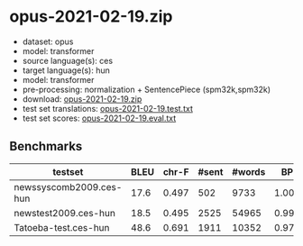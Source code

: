 # opus-2021-02-19.zip

* dataset: opus
* model: transformer
* source language(s): ces
* target language(s): hun
* model: transformer
* pre-processing: normalization + SentencePiece (spm32k,spm32k)
* download: [opus-2021-02-19.zip](https://object.pouta.csc.fi/Tatoeba-MT-models/ces-hun/opus-2021-02-19.zip)
* test set translations: [opus-2021-02-19.test.txt](https://object.pouta.csc.fi/Tatoeba-MT-models/ces-hun/opus-2021-02-19.test.txt)
* test set scores: [opus-2021-02-19.eval.txt](https://object.pouta.csc.fi/Tatoeba-MT-models/ces-hun/opus-2021-02-19.eval.txt)

## Benchmarks

| testset | BLEU  | chr-F | #sent | #words | BP |
|---------|-------|-------|-------|--------|----|
| newssyscomb2009.ces-hun 	| 17.6 	| 0.497 	| 502 	| 9733 	| 1.000 |
| newstest2009.ces-hun 	| 18.5 	| 0.495 	| 2525 	| 54965 	| 0.992 |
| Tatoeba-test.ces-hun 	| 48.6 	| 0.691 	| 1911 	| 10352 	| 0.975 |

